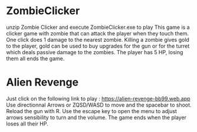 # ZombieClicker
unzip Zombie Clicker and execute ZombieClicker.exe to play
This game is a clicker game with zombie that can attack the player when they touch them. One click does 1 damage to the nearest zombie.
Killing a zombie gives gold to the player, gold can be used to buy upgrades for the gun or for the turret which deals passive damage to the zombies.
The player has 5 HP, losing them all ends the game.

# Alien Revenge
Just click on the following link to play : https://alien-revenge-bb99.web.app
Use directionnal Arrows or ZQSD/WASD to move and the spacebar to shoot. Reload the gun with R.
Use the escape key to open the menu to adjust arrows sensibility to turn and the volume.
The game ends when the player loses all their HP.

